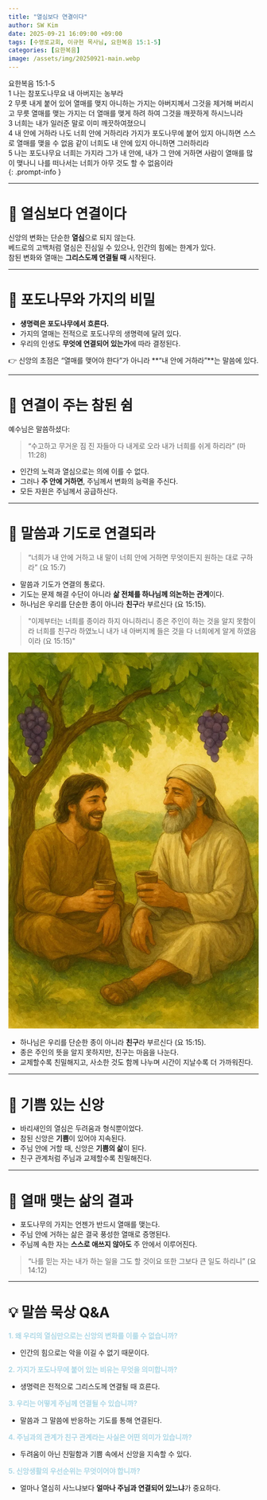 ```yaml
---
title: "열심보다 연결이다"
author: SW Kim
date: 2025-09-21 16:09:00 +09:00
tags: [수영로교회, 이규현 목사님, 요한복음 15:1-5]
categories: [요한복음]
image: /assets/img/20250921-main.webp
---
```


>
요한복음 15:1-5  
1 나는 참포도나무요 내 아버지는 농부라  
2 무릇 내게 붙어 있어 열매를 맺지 아니하는 가지는 아버지께서 그것을 제거해 버리시고 무릇 열매를 맺는 가지는 더 열매를 맺게 하려 하여 그것을 깨끗하게 하시느니라  
3 너희는 내가 일러준 말로 이미 깨끗하여졌으니  
4 내 안에 거하라 나도 너희 안에 거하리라 가지가 포도나무에 붙어 있지 아니하면 스스로 열매를 맺을 수 없음 같이 너희도 내 안에 있지 아니하면 그러하리라  
5 나는 포도나무요 너희는 가지라 그가 내 안에, 내가 그 안에 거하면 사람이 열매를 많이 맺나니 나를 떠나서는 너희가 아무 것도 할 수 없음이라  
{: .prompt-info }

---

# 📖 열심보다 연결이다

신앙의 변화는 단순한 **열심**으로 되지 않는다.  
베드로의 고백처럼 열심은 진심일 수 있으나, 인간의 힘에는 한계가 있다.  
참된 변화와 열매는 **그리스도께 연결될 때** 시작된다.

---

# 📖 포도나무와 가지의 비밀

- **생명력은 포도나무에서 흐른다.**  
- 가지의 열매는 전적으로 포도나무의 생명력에 달려 있다.  
- 우리의 인생도 **무엇에 연결되어 있는가**에 따라 결정된다.  

👉 신앙의 초점은 “열매를 맺어야 한다”가 아니라 **“내 안에 거하라”**는 말씀에 있다.  

---

# 📖 연결이 주는 참된 쉼

예수님은 말씀하셨다:  

> “수고하고 무거운 짐 진 자들아 다 내게로 오라 내가 너희를 쉬게 하리라” (마 11:28)  

- 인간의 노력과 열심으로는 의에 이를 수 없다.  
- 그러나 **주 안에 거하면**, 주님께서 변화의 능력을 주신다.  
- 모든 자원은 주님께서 공급하신다.  

---

# 📖 말씀과 기도로 연결되라

> “너희가 내 안에 거하고 내 말이 너희 안에 거하면 무엇이든지 원하는 대로 구하라” (요 15:7)  

- 말씀과 기도가 연결의 통로다.  
- 기도는 문제 해결 수단이 아니라 **삶 전체를 하나님께 의논하는 관계**이다.  
- 하나님은 우리를 단순한 종이 아니라 **친구**라 부르신다 (요 15:15).  

> "이제부터는 너희를 종이라 하지 아니하리니 종은 주인이 하는 것을 알지 못함이라 너희를 친구라 하였노니 내가 내 아버지께 들은 것을 다 너희에게 알게 하였음이라 (요 15:15)"

![예수님과 친구](/assets/img/20250921-01-720.webp)

- 하나님은 우리를 단순한 종이 아니라 **친구**라 부르신다 (요 15:15).  
- 종은 주인의 뜻을 알지 못하지만, 친구는 마음을 나눈다.  
- 교제할수록 친밀해지고, 사소한 것도 함께 나누며 시간이 지날수록 더 가까워진다.  

---

# 📖 기쁨 있는 신앙

- 바리새인의 열심은 두려움과 형식뿐이었다.  
- 참된 신앙은 **기쁨**이 있어야 지속된다.  
- 주님 안에 거할 때, 신앙은 **기쁨의 삶**이 된다.  
- 친구 관계처럼 주님과 교제할수록 친밀해진다.  

---

# 📖 열매 맺는 삶의 결과

- 포도나무의 가지는 언젠가 반드시 열매를 맺는다.  
- 주님 안에 거하는 삶은 결국 풍성한 열매로 증명된다.  
- 주님께 속한 자는 **스스로 애쓰지 않아도** 주 안에서 이루어진다.  

> “나를 믿는 자는 내가 하는 일을 그도 할 것이요 또한 그보다 큰 일도 하리니” (요 14:12)  

---

# 💡 말씀 묵상 Q&A

**<span style="color:lightblue">1. 왜 우리의 열심만으로는 신앙의 변화를 이룰 수 없습니까?</span>**  
- 인간의 힘으로는 악을 이길 수 없기 때문이다.  

**<span style="color:lightblue">2. 가지가 포도나무에 붙어 있는 비유는 무엇을 의미합니까?</span>**  
- 생명력은 전적으로 그리스도께 연결될 때 흐른다.  

**<span style="color:lightblue">3. 우리는 어떻게 주님께 연결될 수 있습니까?</span>**  
- 말씀과 그 말씀에 반응하는 기도를 통해 연결된다.  

**<span style="color:lightblue">4. 주님과의 관계가 친구 관계라는 사실은 어떤 의미가 있습니까?</span>**  
- 두려움이 아닌 친밀함과 기쁨 속에서 신앙을 지속할 수 있다.  

**<span style="color:lightblue">5. 신앙생활의 우선순위는 무엇이어야 합니까?</span>**  
- 얼마나 열심히 사느냐보다 **얼마나 주님과 연결되어 있느냐**가 중요하다.  